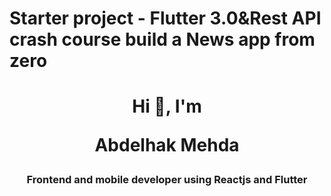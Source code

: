 # Starter project - Flutter 3.0&Rest API crash course build a News app from zero


<!-- ME  -->
<h1 align="center">Hi 👋, I'm 
  <p>Abdelhak Mehda </p>
</h1>
<!--  What am I? -->
<h3 align="center">Frontend and mobile developer using Reactjs and Flutter</h3>

<br/>

